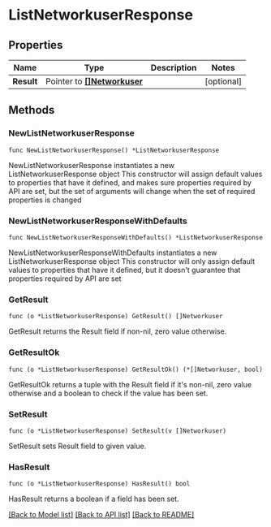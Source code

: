 # ListNetworkuserResponse

## Properties

Name | Type | Description | Notes
------------ | ------------- | ------------- | -------------
**Result** | Pointer to [**[]Networkuser**](Networkuser.md) |  | [optional] 

## Methods

### NewListNetworkuserResponse

`func NewListNetworkuserResponse() *ListNetworkuserResponse`

NewListNetworkuserResponse instantiates a new ListNetworkuserResponse object
This constructor will assign default values to properties that have it defined,
and makes sure properties required by API are set, but the set of arguments
will change when the set of required properties is changed

### NewListNetworkuserResponseWithDefaults

`func NewListNetworkuserResponseWithDefaults() *ListNetworkuserResponse`

NewListNetworkuserResponseWithDefaults instantiates a new ListNetworkuserResponse object
This constructor will only assign default values to properties that have it defined,
but it doesn't guarantee that properties required by API are set

### GetResult

`func (o *ListNetworkuserResponse) GetResult() []Networkuser`

GetResult returns the Result field if non-nil, zero value otherwise.

### GetResultOk

`func (o *ListNetworkuserResponse) GetResultOk() (*[]Networkuser, bool)`

GetResultOk returns a tuple with the Result field if it's non-nil, zero value otherwise
and a boolean to check if the value has been set.

### SetResult

`func (o *ListNetworkuserResponse) SetResult(v []Networkuser)`

SetResult sets Result field to given value.

### HasResult

`func (o *ListNetworkuserResponse) HasResult() bool`

HasResult returns a boolean if a field has been set.


[[Back to Model list]](../README.md#documentation-for-models) [[Back to API list]](../README.md#documentation-for-api-endpoints) [[Back to README]](../README.md)


